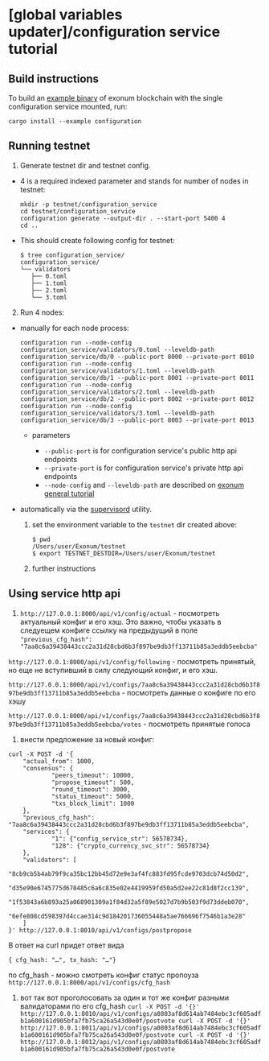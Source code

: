 # [global variables updater]/configuration service tutorial

## Build instructions

To build an [example binary](examples/configuration.rs) of exonum blockchain with the single configuration service mounted, run:

```
cargo install --example configuration
```

## Running testnet

1. Generate testnet dir and testnet config.

  - 4 is a required indexed parameter and stands for number of nodes in testnet:

    ```
    mkdir -p testnet/configuration_service
    cd testnet/configuration_service
    configuration generate --output-dir . --start-port 5400 4
    cd ..
    ```

  - This should create following config for testnet:

    ```
    $ tree configuration_service/
    configuration_service/
    └── validators
       ├── 0.toml
       ├── 1.toml
       ├── 2.toml
       └── 3.toml
    ```

2. Run 4 nodes:

  - manually for each node process:

    ```
    configuration run --node-config configuration_service/validators/0.toml --leveldb-path configuration_service/db/0 --public-port 8000 --private-port 8010
    configuration run --node-config configuration_service/validators/1.toml --leveldb-path configuration_service/db/1 --public-port 8001 --private-port 8011
    configuration run --node-config configuration_service/validators/2.toml --leveldb-path configuration_service/db/2 --public-port 8002 --private-port 8012
    configuration run --node-config configuration_service/validators/3.toml --leveldb-path configuration_service/db/3 --public-port 8003 --private-port 8013
    ```

    - parameters

      - `--public-port` is for configuration service's public http api endpoints
      - `--private-port` is for configuration service's private http api endpoints
      - `--node-config` and `--leveldb-path` are described on [exonum general tutorial](https://github.com/exonum/exonum-core/blob/master/INSTALL.md)

  - automatically via the [supervisord](http://supervisord.org/) utility.

    1. set the environment variable to the `testnet` dir created above:

       ```
       $ pwd
       /Users/user/Exonum/testnet
       $ export TESTNET_DESTDIR=/Users/user/Exonum/testnet
       ```
    2. further instructions

## Using service http api

1. `http://127.0.0.1:8000/api/v1/config/actual` - посмотреть актуальный конфиг и его хэш. Это важно, чтобы указать в следуещем конфиге ссылку на предыдущий в поле `"previous_cfg_hash": "7aa8c6a39438443ccc2a31d28cbd6b3f897be9db3ff13711b85a3eddb5eebcba"`

`http://127.0.0.1:8000/api/v1/config/following` - посмотреть принятый, но еще не вступивший в силу следующий конфиг, и его хэш.

`http://127.0.0.1:8000/api/v1/configs/7aa8c6a39438443ccc2a31d28cbd6b3f897be9db3ff13711b85a3eddb5eebcba` - посмотреть данные о конфиге по его хэшу

`http://127.0.0.1:8000/api/v1/configs/7aa8c6a39438443ccc2a31d28cbd6b3f897be9db3ff13711b85a3eddb5eebcba/votes` - посмотреть принятые голоса

1. внести предложение за новый конфиг:

  ```
  curl -X POST -d '{
      "actual_from": 1000,
      "consensus": {
              "peers_timeout": 10000,
              "propose_timeout": 500,
              "round_timeout": 3000,
              "status_timeout": 5000,
              "txs_block_limit": 1000
      },
      "previous_cfg_hash": "7aa8c6a39438443ccc2a31d28cbd6b3f897be9db3ff13711b85a3eddb5eebcba",
      "services": {
              "1": {"config_service_str": 56578734},
              "128": {"crypto_currency_svc_str": 56578734}
      },
      "validators": [
              "8cb9cb5b4ab79f9ca35bc12bb45d72e9e3af4fc883fd95fcde9703dcb74d50d2",
              "d35e90e6745775d678485c6a6c835e02e4419959fd50a5d2ee22c81d8f2cc139",
             "1f53843a6b893a25a068901309a1f84d32a5f89e5027d7b9b503f9d73ddeb070",
              "6efe808cd598397d4ccae314c9d184201736055448a5ae766696f7546b1a3e28"
      ]
  }' http://127.0.0.1:8010/api/v1/configs/postpropose
  ```

В ответ на curl придет ответ вида

```
{ cfg_hash: "…", tx_hash: "…"}
```

по cfg_hash - можно смотреть конфиг статус пропоуза `http://127.0.0.1:8000/api/v1/configs/cfg_hash`

1. вот так вот проголосовать за один и тот же конфиг разными валидаторами по его cfg_hash `curl -X POST -d '{}' http://127.0.0.1:8010/api/v1/configs/a0803af8d614ab7484ebc3cf605adfb1a600161d905bfa7fb75ca26a543d0e0f/postvote curl -X POST -d '{}' http://127.0.0.1:8011/api/v1/configs/a0803af8d614ab7484ebc3cf605adfb1a600161d905bfa7fb75ca26a543d0e0f/postvote curl -X POST -d '{}' http://127.0.0.1:8012/api/v1/configs/a0803af8d614ab7484ebc3cf605adfb1a600161d905bfa7fb75ca26a543d0e0f/postvote`
